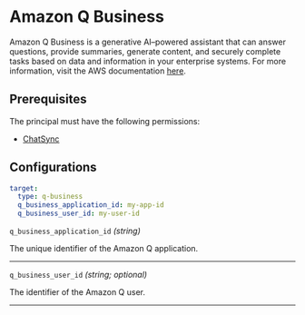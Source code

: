 # Amazon Q Business

Amazon Q Business is a generative AI–powered assistant that can answer questions, provide summaries, generate content, and securely complete tasks based on data and information in your enterprise systems. For more information, visit the AWS documentation [here](https://docs.aws.amazon.com/amazonq/latest/business-use-dg/what-is.html).

## Prerequisites

The principal must have the following permissions:

- [ChatSync](https://docs.aws.amazon.com/amazonq/latest/api-reference/API_ChatSync.html)

## Configurations

```yaml title="agenteval.yml"
target:
  type: q-business
  q_business_application_id: my-app-id
  q_business_user_id: my-user-id
```

`q_business_application_id` *(string)*

The unique identifier of the Amazon Q application.

---

`q_business_user_id` *(string; optional)*

The identifier of the Amazon Q user.

---